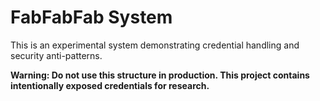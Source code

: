 # FabFabFab System

This is an experimental system demonstrating credential handling and security anti-patterns.

**Warning: Do not use this structure in production. This project contains intentionally exposed credentials for research.**
